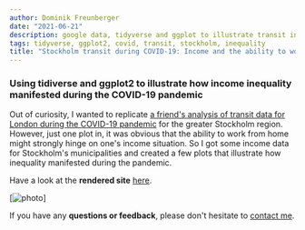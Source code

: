 ```yaml
---
author: Dominik Freunberger
date: "2021-06-21"
description: google data, tidyverse and ggplot to illustrate transit in Stockholm
tags: tidyverse, ggplot2, covid, transit, stockholm, inequality
title: "Stockholm transit during COVID-19: Income and the ability to work from home"
---
```


### Using tidiverse and ggplot2 to illustrate how income inequality manifested during the COVID-19 pandemic

Out of curiosity, I wanted to replicate [a friend's analysis of transit data for London during the COVID-19 pandemic](https://inductivestep.github.io/Google-transit-London/) for the greater Stockholm region. However, just one plot in, it was obvious that the ability to work from home might strongly hinge on one's income situation. So I got some income data for Stockholm's municipalities and created a few plots that illustrate how inequality manifested during the pandemic.

Have a look at the __rendered site__ [here](https://dmnkfr.github.io/Stockholm_Movement/).

[![photo](/projects/images/slussen.JPG)]

If you have any __questions or feedback__, please don't hesitate to [contact me](https://dmnkfr.netlify.app/).